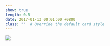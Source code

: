 ```yaml
---
show: true
length: 0.5
date: 2017-01-13 00:01:00 +0800
class: ""  # Override the default card style
---
```

<div>
<img src="{{ 'assets/images/badges/CUHK-Z.png' | relative_url }}" class="img-fluid rounded" >
</div>